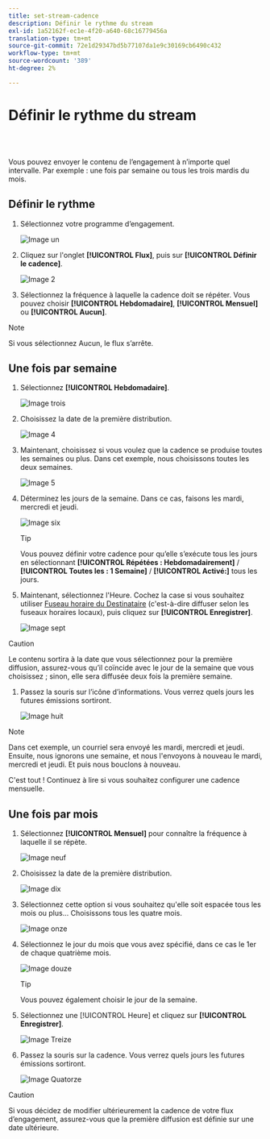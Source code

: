 ```yaml
---
title: set-stream-cadence
description: Définir le rythme du stream
exl-id: 1a52162f-ec1e-4f20-a640-68c16779456a
translation-type: tm+mt
source-git-commit: 72e1d29347bd5b77107da1e9c30169cb6490c432
workflow-type: tm+mt
source-wordcount: '389'
ht-degree: 2%

---
```


# Définir le rythme du stream

<br> 

Vous pouvez envoyer le contenu de l’engagement à n’importe quel intervalle. Par exemple : une fois par semaine ou tous les trois mardis du mois.

## Définir le rythme

1. Sélectionnez votre programme d’engagement.

   ![Image un](/help/sky/assets/engagement-programs/set-stream-cadence/set-stream-cadence-1.png)

1. Cliquez sur l&#39;onglet **[!UICONTROL Flux]**, puis sur **[!UICONTROL Définir le cadence]**.

   ![Image 2](/help/sky/assets/engagement-programs/set-stream-cadence/set-stream-cadence-2.png)

1. Sélectionnez la fréquence à laquelle la cadence doit se répéter. Vous pouvez choisir **[!UICONTROL Hebdomadaire]**, **[!UICONTROL Mensuel]** ou **[!UICONTROL Aucun]**.

>[!NOTE]
>
>Si vous sélectionnez Aucun, le flux s’arrête.

## Une fois par semaine

1. Sélectionnez **[!UICONTROL Hebdomadaire]**.

   ![Image trois](/help/sky/assets/engagement-programs/set-stream-cadence/set-stream-cadence-3.png)

1. Choisissez la date de la première distribution.

   ![Image 4](/help/sky/assets/engagement-programs/set-stream-cadence/set-stream-cadence-4.png)

1. Maintenant, choisissez si vous voulez que la cadence se produise toutes les semaines ou plus. Dans cet exemple, nous choisissons toutes les deux semaines.

   ![Image 5](/help/sky/assets/engagement-programs/set-stream-cadence/set-stream-cadence-5.png)

1. Déterminez les jours de la semaine. Dans ce cas, faisons les mardi, mercredi et jeudi.

   ![Image six](/help/sky/assets/engagement-programs/set-stream-cadence/set-stream-cadence-6.png)

   >[!TIP]
   >
   >Vous pouvez définir votre cadence pour qu’elle s’exécute tous les jours en sélectionnant **[!UICONTROL Répétées : Hebdomadairement]** / **[!UICONTROL Toutes les : 1 Semaine]** / **[!UICONTROL Activé:]** tous les jours.

1. Maintenant, sélectionnez l&#39;Heure. Cochez la case si vous souhaitez utiliser [Fuseau horaire du Destinataire](https://docs.marketo.com/display/DOCS/Schedule+Engagement+Programs+with+Recipient+Time+Zone) (c&#39;est-à-dire diffuser selon les fuseaux horaires locaux), puis cliquez sur **[!UICONTROL Enregistrer]**.

   ![Image sept](/help/sky/assets/engagement-programs/set-stream-cadence/set-stream-cadence-7.png)

>[!CAUTION]
>
>Le contenu sortira à la date que vous sélectionnez pour la première diffusion, assurez-vous qu’il coïncide avec le jour de la semaine que vous choisissez ; sinon, elle sera diffusée deux fois la première semaine.

1. Passez la souris sur l’icône d’informations. Vous verrez quels jours les futures émissions sortiront.

   ![Image huit](/help/sky/assets/engagement-programs/set-stream-cadence/set-stream-cadence-8.png)

>[!NOTE]
>
>Dans cet exemple, un courriel sera envoyé les mardi, mercredi et jeudi. Ensuite, nous ignorons une semaine, et nous l&#39;envoyons à nouveau le mardi, mercredi et jeudi. Et puis nous bouclons à nouveau.

C&#39;est tout ! Continuez à lire si vous souhaitez configurer une cadence mensuelle.

## Une fois par mois

1. Sélectionnez **[!UICONTROL Mensuel]** pour connaître la fréquence à laquelle il se répète.

   ![Image neuf](/help/sky/assets/engagement-programs/set-stream-cadence/set-stream-cadence-9.png)

1. Choisissez la date de la première distribution.

   ![Image dix](/help/sky/assets/engagement-programs/set-stream-cadence/set-stream-cadence-10.png)

1. Sélectionnez cette option si vous souhaitez qu&#39;elle soit espacée tous les mois ou plus... Choisissons tous les quatre mois.

   ![Image onze](/help/sky/assets/engagement-programs/set-stream-cadence/set-stream-cadence-11.png)

1. Sélectionnez le jour du mois que vous avez spécifié, dans ce cas le 1er de chaque quatrième mois.

   ![Image douze](/help/sky/assets/engagement-programs/set-stream-cadence/set-stream-cadence-12.png)

   >[!TIP]
   >
   >Vous pouvez également choisir le jour de la semaine.

1. Sélectionnez une [!UICONTROL Heure] et cliquez sur **[!UICONTROL Enregistrer]**.

   ![Image Treize](/help/sky/assets/engagement-programs/set-stream-cadence/set-stream-cadence-13.png)

1. Passez la souris sur la cadence. Vous verrez quels jours les futures émissions sortiront.

   ![Image Quatorze](/help/sky/assets/engagement-programs/set-stream-cadence/set-stream-cadence-14.png)

>[!CAUTION]
>
>Si vous décidez de modifier ultérieurement la cadence de votre flux d’engagement, assurez-vous que la première diffusion est définie sur une date ultérieure.
